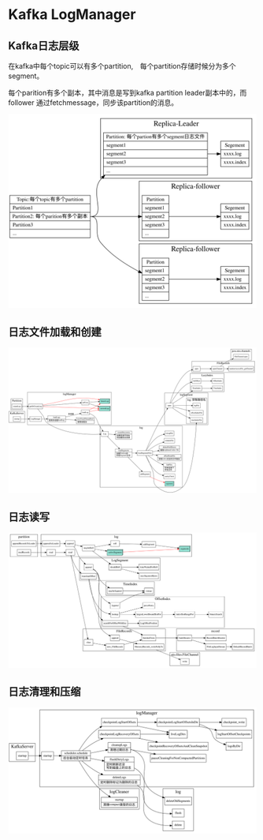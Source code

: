 # Kafka LogManager


## Kafka日志层级

在kafka中每个topic可以有多个partition,　每个partition存储时候分为多个segment。

每个parition有多个副本，其中消息是写到kafka partition leader副本中的，而follower
通过fetchmessage，同步该partition的消息。

![logstruct](./log_struct.svg)

## 日志文件加载和创建

![loadlog](./logmanager_loadlog.svg)

## 日志读写

![load-read-write](./log_read_write.svg)


## 日志清理和压缩

![log-clean](./log_clean.svg)
